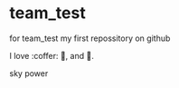 # team_test
for team_test my first repossitory on github

I love :coffer: :pizza:, and :dancer:.

sky power
